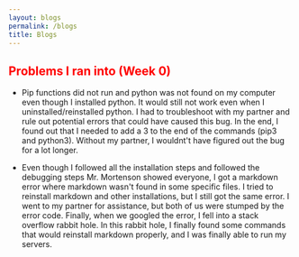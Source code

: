 ```yaml
---
layout: blogs
permalink: /blogs
title: Blogs
---
```


## <span style="color: red;">Problems I ran into (Week 0)</span>

- Pip functions did not run and python was not found on my computer even though I installed python. It would still not work even when I uninstalled/reinstalled python. I had to troubleshoot with my partner and rule out potential errors that could have caused this bug. In the end, I found out that I needed to add a 3 to the end of the commands (pip3 and python3). Without my partner, I wouldnt't have figured out the bug for a lot longer.

- Even though I followed all the installation steps and followed the debugging steps Mr. Mortenson showed everyone, I got a markdown error where markdown wasn't found in some specific files. I tried to reinstall markdown and other installations, but I still got the same error. I went to my partner for assistance, but both of us were stumped by the error code. Finally, when we googled the error, I fell into a stack overflow rabbit hole. In this rabbit hole, I finally found some commands that would reinstall markdown properly, and I was finally able to run my servers.